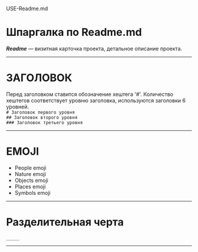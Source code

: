  USE-Readme.md

# Шпаргалка по Readme.md  

***Readme*** — визитная карточка проекта, детальное описание проекта.  
_____  
# ЗАГОЛОВОК  
Перед заголовком ставится обозначение хештега '#'. Количество хештегов соответствует уровню заголовка, используются заголовки 6 уровней.  
`# Заголовок первого уровня`    
`## Заголовок второго уровня`   
`### Заголовок третьего уровня`   
_____  
# EMOJI  
- People emoji  
- Nature emoji  
- Objects emoji  
- Places emoji  
- Symbols emoji  
_____  
# Разделительная черта  
`_____ ` 
_____  



